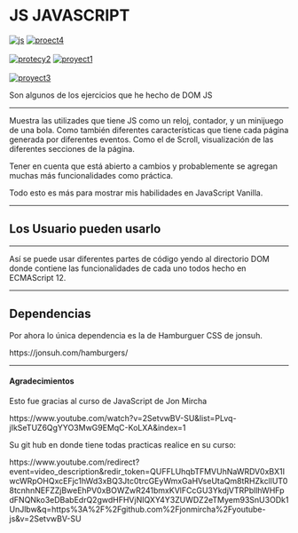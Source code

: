 #  JS JAVASCRIPT

<a href="https://postimg.cc/k6ZY8X3b" target="_blank"><img src="https://i.postimg.cc/k6ZY8X3b/js.png" alt="js"/></a> <a href="https://postimg.cc/xXyZ72Hw" target="_blank"><img src="https://i.postimg.cc/xXyZ72Hw/proect4.png" alt="proect4"/></a><br/><br/>
<a href="https://postimg.cc/NKwVpMy8" target="_blank"><img src="https://i.postimg.cc/NKwVpMy8/protecy2.png" alt="protecy2"/></a> <a href="https://postimg.cc/kVTpJvTw" target="_blank"><img src="https://i.postimg.cc/kVTpJvTw/proyect1.png" alt="proyect1"/></a><br/><br/>
<a href="https://postimg.cc/dLCp2d0t" target="_blank"><img src="https://i.postimg.cc/dLCp2d0t/proyect3.png" alt="proyect3"/></a> 


Son algunos de los ejercicios que he hecho de DOM JS


------------

Muestra las utilizades que tiene JS como un reloj, contador, y un minijuego de una bola.  Como también diferentes características que tiene cada página generada por diferentes eventos. Como el de Scroll, visualización de las diferentes secciones de la página. 

Tener en cuenta que está abierto a cambios y probablemente se agregan muchas más funcionalidades como práctica.

Todo esto es más para mostrar mis habilidades en JavaScript Vanilla.


------------

## Los Usuario pueden usarlo

------------

Así  se puede usar diferentes partes de código yendo al directorio DOM donde contiene las funcionalidades de cada uno todos hecho en ECMAScript 12.


------------

## Dependencias

Por ahora lo  única dependencia es la de Hamburguer CSS de jonsuh.

<link>https://jonsuh.com/hamburgers/</link>


------------

#### Agradecimientos

Esto fue gracias al curso de JavaScript de Jon Mircha

<link>https://www.youtube.com/watch?v=2SetvwBV-SU&list=PLvq-jIkSeTUZ6QgYYO3MwG9EMqC-KoLXA&index=1</link>


Su git hub en donde tiene todas practicas realice en su curso:


<link>https://www.youtube.com/redirect?event=video_description&redir_token=QUFFLUhqbTFMVUhNaWRDV0xBX1IwcWRpOHQxcEFjc1hWd3xBQ3Jtc0trcGEyWmxGaHVseUtaQm8tRHZkcllUT08tcnhnNEFZZjBweEhPV0xBOWZwR241bmxKVlFCcGU3YkdjVTRPbllhWHFpdFNQNko3eDBabEdrQ2gwdHFHVjNIQXY4Y3ZUWDZ2eTMyem93SnU3ODk1UnJlbw&q=https%3A%2F%2Fgithub.com%2Fjonmircha%2Fyoutube-js&v=2SetvwBV-SU</link>

